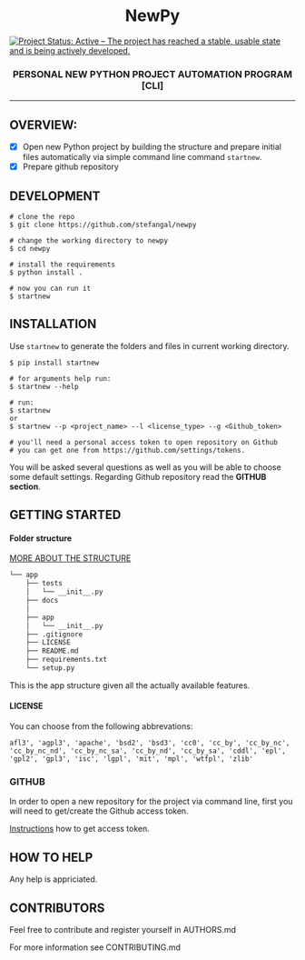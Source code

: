 <h1 align="center"> NewPy </h1>

[![Project Status: Active – The project has reached a stable, usable state and is being actively developed.](https://www.repostatus.org/badges/latest/active.svg)](https://www.repostatus.org/#active)


<h3 align="center"> 
PERSONAL NEW PYTHON PROJECT AUTOMATION PROGRAM [CLI]
</h3>

<hr>

## OVERVIEW: ##
- [x] Open new Python project by building the structure and prepare initial files automatically via simple command line command ```startnew```. 
- [x] Prepare github repository
## DEVELOPMENT ##

```
# clone the repo
$ git clone https://github.com/stefangal/newpy

# change the working directory to newpy
$ cd newpy

# install the requirements
$ python install .

# now you can run it
$ startnew
```


## INSTALLATION ##

Use ```startnew```  to generate the folders and files in current working directory.

```code
$ pip install startnew

# for arguments help run:
$ startnew --help

# run:
$ startnew
or
$ startnew --p <project_name> --l <license_type> --g <Github_token>

# you'll need a personal access token to open repository on Github
# you can get one from https://github.com/settings/tokens.
```
You will be asked several questions as well as you will be able to choose some default settings.
Regarding Github repository read the **GITHUB section**.

## GETTING STARTED ##


#### Folder structure
[MORE ABOUT THE STRUCTURE](https://docs.python-guide.org/writing/structure/)

```bash
└── app
    ├── tests
    │   └── __init__.py
    ├── docs
    │    
    ├── app
    │   └── __init__.py
    ├── .gitignore
    ├── LICENSE
    ├── README.md
    ├── requirements.txt
    └── setup.py
```
This is the app structure given all the actually available features.
   
#### LICENSE

You can choose from the following abbrevations:
```table
afl3', 'agpl3', 'apache', 'bsd2', 'bsd3', 'cc0', 'cc_by', 'cc_by_nc',
'cc_by_nc_nd', 'cc_by_nc_sa', 'cc_by_nd', 'cc_by_sa', 'cddl', 'epl', 
'gpl2', 'gpl3', 'isc', 'lgpl', 'mit', 'mpl', 'wtfpl', 'zlib'
```

### GITHUB

In order to open a new repository for the project via command line, first you will need to
get/create the Github access token. 

[Instructions](https://docs.github.com/en/free-pro-team@latest/github/authenticating-to-github/creating-a-personal-access-token) how to get access token.

## HOW TO HELP ##

Any help is appriciated.

## CONTRIBUTORS ##

Feel free to contribute and register yourself in AUTHORS.md

For more information see CONTRIBUTING.md

